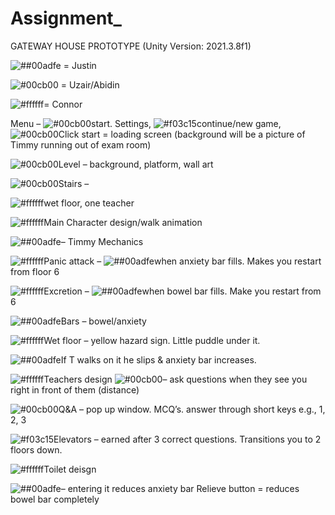 # Assignment_
 
GATEWAY HOUSE PROTOTYPE (Unity Version: 2021.3.8f1)

![##00adfe](https://placehold.co/15x15/00adfe/00adfe.png) = Justin

![#00cb00](https://placehold.co/15x15/00cb00/00cb00.png) = Uzair/Abidin

![#ffffff](https://placehold.co/15x15/ffffff/ffffff.png)= Connor



Menu – ![#00cb00](https://placehold.co/15x15/00cb00/00cb00.png)start. Settings,
	![#f03c15](https://placehold.co/15x15/f03c15/f03c15.png)continue/new game, 
	![#00cb00](https://placehold.co/15x15/00cb00/00cb00.png)Click start = loading screen (background will be a picture of Timmy running out of exam room) 

![#00cb00](https://placehold.co/15x15/00cb00/00cb00.png)Level – background, platform, wall art

![#00cb00](https://placehold.co/15x15/00cb00/00cb00.png)Stairs – 

![#ffffff](https://placehold.co/15x15/ffffff/ffffff.png)wet floor, one teacher

![#ffffff](https://placehold.co/15x15/ffffff/ffffff.png)Main Character design/walk animation  

![##00adfe](https://placehold.co/15x15/00adfe/00adfe.png)– Timmy Mechanics

![#ffffff](https://placehold.co/15x15/ffffff/ffffff.png)Panic attack – ![##00adfe](https://placehold.co/15x15/00adfe/00adfe.png)when anxiety bar fills. Makes you restart from floor 6

![#ffffff](https://placehold.co/15x15/ffffff/ffffff.png)Excretion –
![##00adfe](https://placehold.co/15x15/00adfe/00adfe.png)when bowel bar fills. Make you restart from 6

![##00adfe](https://placehold.co/15x15/00adfe/00adfe.png)Bars – bowel/anxiety

![#ffffff](https://placehold.co/15x15/ffffff/ffffff.png)Wet floor – yellow hazard sign. Little puddle under it. 

![##00adfe](https://placehold.co/15x15/00adfe/00adfe.png)If T walks on it he slips & anxiety bar increases.

![#ffffff](https://placehold.co/15x15/ffffff/ffffff.png)Teachers design
![#00cb00](https://placehold.co/15x15/00cb00/00cb00.png)– ask questions when they see you right in front of them (distance)

![#00cb00](https://placehold.co/15x15/00cb00/00cb00.png)Q&A – pop up window. MCQ’s. answer through short keys e.g., 1, 2, 3

![#f03c15](https://placehold.co/15x15/f03c15/f03c15.png)Elevators – earned after 3 correct questions. Transitions you to 2 floors down.

![#ffffff](https://placehold.co/15x15/ffffff/ffffff.png)Toilet deisgn

![##00adfe](https://placehold.co/15x15/00adfe/00adfe.png)– entering it reduces anxiety bar
	Relieve button = reduces bowel bar completely
